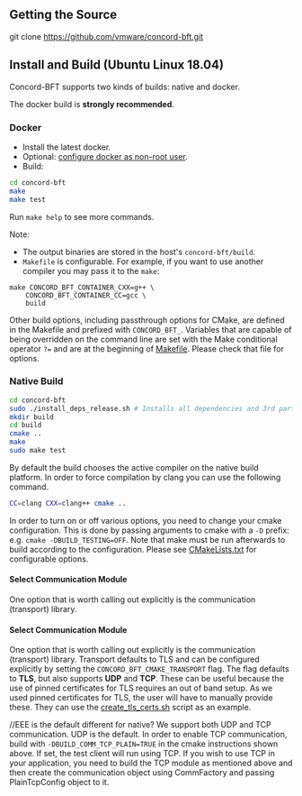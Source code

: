 ## Getting the Source

git clone https://github.com/vmware/concord-bft.git

## Install and Build (Ubuntu Linux 18.04)

Concord-BFT supports two kinds of builds: native and docker.

The docker build is **strongly recommended**.

### Docker

* Install the latest docker.
* Optional: [configure docker as non-root user](https://docs.docker.com/engine/install/linux-postinstall/#manage-docker-as-a-non-root-user).
* Build:
```sh
cd concord-bft
make
make test
```
Run `make help` to see more commands.

Note:
* The output binaries are stored in the host's `concord-bft/build`.
* `Makefile` is configurable.
For example, if you want to use another compiler you may pass it to the `make`:
```
make CONCORD_BFT_CONTAINER_CXX=g++ \
    CONCORD_BFT_CONTAINER_CC=gcc \
    build
```

Other build options, including passthrough options for CMake, are defined in the Makefile and prefixed with `CONCORD_BFT_`. Variables that are capable of being overridden on the command line are set with the Make conditional operator `?=` and are at the beginning of [Makefile](https://github.com/vmware/concord-bft/blob/master/Makefile). Please check that file for options.

### Native Build

```sh
cd concord-bft
sudo ./install_deps_release.sh # Installs all dependencies and 3rd parties
mkdir build
cd build
cmake ..
make
sudo make test
```

By default the build chooses the active compiler on the native build platform. In order to force compilation by clang you can use the following command.
```sh
CC=clang CXX=clang++ cmake ..
```

In order to turn on or off various options, you need to change your cmake configuration. This is
done by passing arguments to cmake with a `-D` prefix: e.g. `cmake -DBUILD_TESTING=OFF`. Note that
make must be run afterwards to build according to the configuration. Please see [CMakeLists.txt](https://github.com/vmware/concord-bft/blob/master/CMakeLists.txt) for configurable options.

#### Select Communication Module
One option that is worth calling out explicitly is the communication (transport) library.

#### Select Communication Module
One option that is worth calling out explicitly is the communication (transport) library. Transport defaults to TLS and can be configured explicitly by setting the `CONCORD_BFT_CMAKE_TRANSPORT` flag. The flag defaults to **TLS**, but also supports **UDP** and **TCP**. These can be useful because the use of pinned certificates for TLS requires an out of band setup.
As we used pinned certificates for TLS, the user will have to manually provide these. They can use the [create_tls_certs.sh](https://github.com/vmware/concord-bft/blob/master/scripts/linux/create_tls_certs.sh) script as an example.

//EEE is the default different for native?
We support both UDP and TCP communication. UDP is the default. In order to
enable TCP communication, build with `-DBUILD_COMM_TCP_PLAIN=TRUE` in the cmake
instructions shown above.  If set, the test client will run using TCP. If you
wish to use TCP in your application, you need to build the TCP module as
mentioned above and then create the communication object using CommFactory and
passing PlainTcpConfig object to it.

